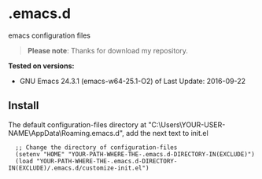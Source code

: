# .emacs.d
emacs configuration files


> **Please note**: Thanks for download my repository.

**Tested on versions:**
* GNU Emacs 24.3.1 (emacs-w64-25.1-O2) of Last Update: 2016-09-22

## Install

The default configuration-files directory at "C:\Users\YOUR-USER-NAME\AppData\Roaming\.emacs.d", add the next text to init.el

  ```
	;; Change the directory of configuration-files 
	(setenv "HOME" "YOUR-PATH-WHERE-THE-.emacs.d-DIRECTORY-IN(EXCLUDE)") 
	(load "YOUR-PATH-WHERE-THE-.emacs.d-DIRECTORY-IN(EXCLUDE)/.emacs.d/customize-init.el")
  ```